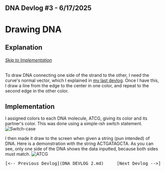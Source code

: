 ## DNA Devlog #3 - 6/17/2025
# Drawing DNA

## Explanation
###### [Skip to Implementation](#implementation)

To draw DNA connecting one side of the strand to the other, I need the curve's normal vector, which I explained in [my last devlog](DNA_DEVLOG_2.md). Once I have this, I draw a line from the edge to the center in one color, and repeat to the second edge in the other color.

## Implementation

I assigned colors to each DNA molecule, ATCG, giving its color and its partner's color. This was done using a simple-ish switch statement.
![Switch-case](DNA_devlog_3_switch_case.png)

I then made it draw to the screen when given a string (pun intended) of DNA.
Here is a demonstration with the string ACTGATAGCTA. As you can see, only one side of the DNA shows the data inputted, because both sides must match.
![ATCG](DNA_devlog_3_drawn.png)

<pre>
[<-- Previous Devlog](DNA_DEVLOG_2.md)     [Next Devlog -->](DNA_DEVLOG_4.md)
</pre>